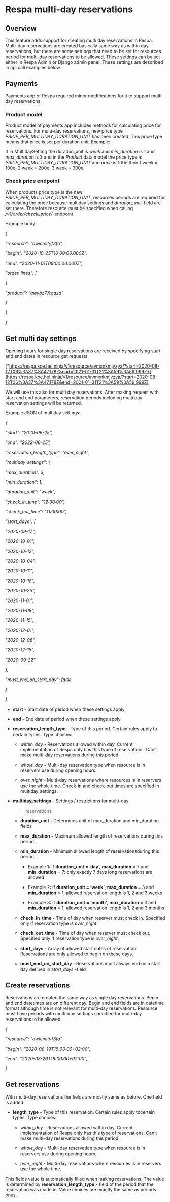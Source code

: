 Respa multi-day reservations
============================

Overview
--------

This feature adds support for creating multi day reservations in Respa.
Multi-day reservations are created basically same way as within day
reservations, but there are some settings that need to be set for
resources period for multi-day reservations to be allowed. These
settings can be set either in Respa Admin or Django admin panel. These
settings are described in api call examples below.

Payments
--------

Payments app of Respa required minor modifications for it to support
multi-day reservations.

### Product model

Product model of payments app includes methods for calculating price for
reservations. For multi-day reservations, new price type
*PRICE\_PER\_MULTIDAY\_DURATION\_UNIT* has been created. This price type
means that price is set per duration unit. Example:

If in MultidaySetting the duration\_unit is *week* and *min\_duration*
is 1 and *max\_duration* is 3 and in the *Product* data model the price
type is *PRICE\_PER\_MULTIDAY\_DURATION\_UNIT* and *price* is 100e then
1 week = 100e, 2 week = 200e, 3 week = 300e.

### Check price endpoint

When products price type is the new
*PRICE\_PER\_MULTIDAY\_DURATION\_UNIT*, resources periods are required
for calculating the price because multiday settings and
*duration\_unit*-field are set there. Therefore resource must be
specified when calling */v1/order/check\_price/*-endpoint.

Example body:

*{*

*"resource": "awicmityf3fa",*

*"begin": "2020-10-25T10:00:00.000Z",*

*"end": "2020-11-01T09:00:00.000Z",*

*"order\_lines": \[*

*{*

*"product": "awybz77rqqza"*

*}*

*\]*

*}*

Get multi day settings
----------------------

Opening hours for single day reservations are received by specifying
start and end dates in resource get requests:

[*https://respa.koe.hel.ninja/v1/resource/avmxnkmjvzya/?start=2020-08-12T06%3A37%3A47.178Z&end=2021-01-31T21%3A59%3A59.999Z*](https://respa.koe.hel.ninja/v1/resource/avmxnkmjvzya/?start=2020-08-12T06%3A37%3A47.178Z&end=2021-01-31T21%3A59%3A59.999Z)

We will use this also for multi day reservations. After making request
with start and end parameters, reservation periods including multi day
reservation settings will be returned.

Example JSON of multiday settings:

*{*

*"start": "2020-06-25",*

*"end": "2022-06-25",*

*"reservation\_length\_type": "over\_night",*

*"multiday\_settings": {*

*"max\_duration": 3,*

*"min\_duration": 1,*

*"duration\_unit": "week",*

*"check\_in\_time": "12:00:00",*

*"check\_out\_time": "11:00:00",*

*"start\_days": \[*

*"2020-09-17",*

*"2020-10-01",*

*"2020-10-12",*

*"2020-10-04",*

*"2020-10-11",*

*"2020-10-18",*

*"2020-10-25",*

*"2020-11-01",*

*"2020-11-08",*

*"2020-11-15",*

*"2020-12-01",*

*"2020-12-08",*

*"2020-12-15",*

*"2020-09-22"*

*\],*

*"must\_end\_on\_start\_day": false*

*}*

*}*

-   **start** - Start date of period when these settings apply

-   **end** - End date of period when these settings apply

-   **reservation\_length\_type** - Type of this period. Certain rules apply to certain types. Type choices:

    -   *within\_day* - Reservations allowed within day. Current implementation of Respa only has this type of reservations. Can’t make multi-day reservations during this period.

    -   *whole\_day* - Multi-day reservation type when resource is in reservers use during opening hours.

    -   *over\_night* - Multi-day reservations where resources is in reservers use the whole time. Check-in and check-out times are specified in multiday\_settings.

-   **multiday\_settings** - Settings / restrictions for multi-day
    > reservations.

    -   **duration\_unit -** Determines unit of max\_duration and min\_duration fields

    -   **max\_duration** - Maximum allowed length of reservations during this period.

    -   **min\_duration** - Minimum allowed length of reservationsduring this period.

        -   Example 1: If **duration\_unit = ’day’,** **max\_duration** = 7 and **min\_duration** = 7: only exactly 7 days long reservations are allowed

        -   Example 2: If **duration\_unit = ‘week’**, **max\_duration** = 3 and **min\_duration** = 1, allowed reservation length is 1, 2 and 3 weeks

        -   Example 3: If **duration\_unit = ‘month’**, **max\_duration** = 3 and **min\_duration** = 1, allowed reservation length is 1, 2 and 3 months

    -   **check\_in\_time** - Time of day when reserver must check in. Specified only if reservation type is *over\_night*.

    -   **check\_out\_time** - Time of day when reserver must check out. Specified only if reservation type is *over\_night*.

    -   **start\_days** - Array of allowed start dates of reservation. Reservations are only allowed to begin on these days.

    -   **must\_end\_on\_start\_day -** Reservations must always end on a start day defined in *start\_days* -field

Create reservations
-------------------

Reservations are created the same way as single day reservations. Begin
and end datetimes are on different day. Begin and end fields are in
datetime format although time is not relevant for multi-day
reservations. Resource must have periods with multi-day settings
specified for multi-day reservations to be allowed.

*{*

*"resource": "awicmityf3fa",*

*"begin": "2020-08-19T16:00:00+02:00",*

*"end": "2020-08-26T16:00:00+02:00",*

*}*

Get reservations
----------------

With multi-day reservations the fields are mostly same as before. One
field is added:

-   **length\_type** - Type of this reservation. Certain rules apply tocertain types. Type choices:

    -   *within\_day* - Reservations allowed within day. Current implementation of Respa only has this type of reservations. Can’t make multi-day reservations during this period.

    -   *whole\_day* - Multi-day reservation type when resource is in reservers use during opening hours.

    -   *over\_night* - Multi-day reservations where resources is in reservers use the whole time.

This fields value is automatically filled when making reservations. The
value is determined by **reservation\_length\_type** - field of the
period that the reservation was made in. Value choices are exactly the
same as periods ones.
